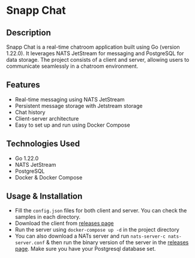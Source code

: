 # Snapp Chat

## Description

Snapp Chat is a real-time chatroom application built using Go (version 1.22.0). It leverages NATS JetStream for messaging and PostgreSQL for data storage. The project consists of a client and server, allowing users to communicate seamlessly in a chatroom environment.

## Features

- Real-time messaging using NATS JetStream
- Persistent message storage with Jetstream storage
- Chat history
- Client-server architecture
- Easy to set up and run using Docker Compose

## Technologies Used

- Go 1.22.0
- NATS JetStream
- PostgreSQL
- Docker & Docker Compose

## Usage & Installation

- Fill the `config.json` files for both client and server. You can check the samples in each directory.
- Download the client from [releases page](https://github.com/hertzcodes/snapp-chat/releases/)
- Run the server using `docker-compose up -d` in the project directory
- You can also download a NATs server and run `nats-server-c nats-server.conf` & then run the binary version of the server in the [releases page](https://github.com/hertzcodes/snapp-chat/releases/). Make sure you have your Postgresql database set. 